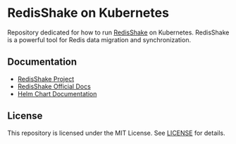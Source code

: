 # RedisShake on Kubernetes

Repository dedicated for how to run [RedisShake](https://github.com/alibaba/RedisShake) on Kubernetes. RedisShake is a powerful tool for Redis data migration and synchronization.

## Documentation
- [RedisShake Project](https://github.com/alibaba/RedisShake)
- [RedisShake Official Docs](https://tair-opensource.github.io/RedisShake/)
- [Helm Chart Documentation](./helm/README.md)

## License

This repository is licensed under the MIT License. See [LICENSE](./LICENSE) for details.
